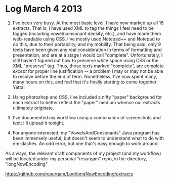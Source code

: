 # Log March 4 2013

1. I've been very busy. At the most basic level, I have now marked up all 18 extracts. That is, I have used XML to tag the things I feel need to be tagged (including vowel/consonant density, etc.), and have made them web-readable using CSS. I've mostly used Notepad++ and Notepad to do this, due to their portability, and my mobility. That being said, only 9 texts have been given any real consideration in terms of formatting and presentation, and are at a stage I would call "complete". Unfortunately, I still haven't figured out how to preserve white space using CSS or the XML "preserve" tag. Thus, those texts marked "complete", are complete *except* for proper line justification -- a problem I may or may not be able to resolve before the end of term. Nonetheless, I've now spent many, many hours on this, and feel that it's finally starting to come together. Yatta!

2. Using photoshop and CSS, I've included a nifty "paper" background for each extract to better reflect the "paper" medium whence our extracts ultimately originate.

3. I've documented my workflow using a combination of screenshots and text; I'll upload it tonight. 

4. For anyone interested, my "VowelsAndConsonants" Java program has been immensely useful, but doesn't seem to understand what to do with em-dashes. An odd error, but one that's easy enough to work around.

As always, the relevant draft components of my project (and my workflow) will be located under my personal "resurgam" repo, in the directory, "longNowEncoding" 

https://github.com/resurgam/Log/longNowEncoding/extracts

